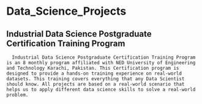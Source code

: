 # Data_Science_Projects
## Industrial Data Science Postgraduate Certification Training Program 
      Industrial Data Science Postgraduate Certification Training Program is an 8 monthly program affiliated with NED University of Engineering and Technology Karachi, Pakistan. This Certification program is designed to provide a hands-on training experience on real-world datasets. This training covers everything that any Data Scientist should know. All projects are based on a real-world scenario that helps us to apply different data science skills to solve a real-world problem. 
 
